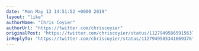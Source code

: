 ```yaml
---
date: "Mon May 13 14:51:52 +0000 2019"
layout: "like"
authorName: "Chris Coyier"
authorUrl: "https://twitter.com/chriscoyier"
originalPost: "https://twitter.com/chriscoyier/status/1127949586591563776"
inReplyTo: "https://twitter.com/chriscoyier/status/1127949585341669376"
---
```

